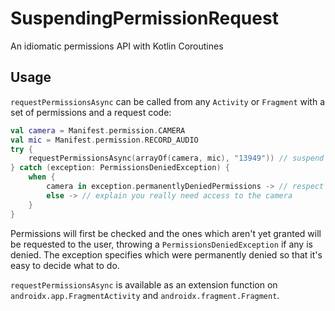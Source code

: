 # SuspendingPermissionRequest
An idiomatic permissions API with Kotlin Coroutines

## Usage

`requestPermissionsAsync` can be called from any `Activity` or `Fragment` with a set of permissions and a request code:

```kotlin
val camera = Manifest.permission.CAMERA
val mic = Manifest.permission.RECORD_AUDIO
try {
    requestPermissionsAsync(arrayOf(camera, mic), "13949")) // suspend
} catch (exception: PermissionsDeniedException) {
    when {
        camera in exception.permanentlyDeniedPermissions -> // respect the user's decision
        else -> // explain you really need access to the camera
    }
}
```

Permissions will first be checked and the ones which aren't yet granted will be requested to the user, throwing a `PermissionsDeniedException` if any is denied. The exception specifies which were permanently denied so that it's easy to decide what to do.

`requestPermissionsAsync` is available as an extension function on `androidx.app.FragmentActivity` and `androidx.fragment.Fragment`.
